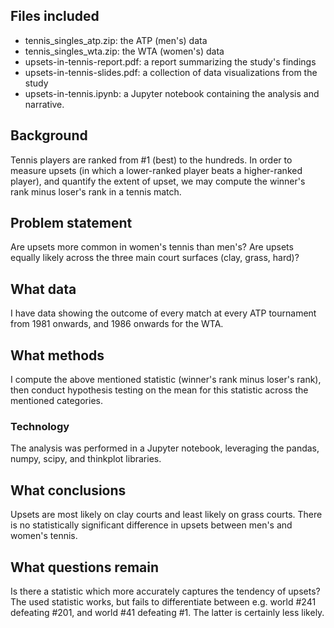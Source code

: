## Files included

- tennis\_singles\_atp.zip: the ATP (men's) data
- tennis\_singles\_wta.zip: the WTA (women's) data
- upsets-in-tennis-report.pdf: a report summarizing the study's findings
- upsets-in-tennis-slides.pdf: a collection of data visualizations from the study
- upsets-in-tennis.ipynb: a Jupyter notebook containing the analysis and narrative.

## Background

Tennis players are ranked from #1 (best) to the hundreds. In order to measure upsets (in which a lower-ranked player beats a higher-ranked player), and quantify the extent of upset, we may compute the winner's rank minus loser's rank in a tennis match.

## Problem statement

Are upsets more common in women's tennis than men's? Are upsets equally likely across the three main court surfaces (clay, grass, hard)?

## What data

I have data showing the outcome of every match at every ATP tournament from 1981 onwards, and 1986 onwards for the WTA.

## What methods

I compute the above mentioned statistic (winner's rank minus loser's rank), then conduct hypothesis testing on the mean for this statistic across the mentioned categories.

### Technology

The analysis was performed in a Jupyter notebook, leveraging the pandas, numpy, scipy, and thinkplot libraries.

## What conclusions

Upsets are most likely on clay courts and least likely on grass courts. There is no statistically significant difference in upsets between men's and women's tennis.

## What questions remain

Is there a statistic which more accurately captures the tendency of upsets? The used statistic works, but fails to differentiate between e.g. world #241 defeating #201, and world #41 defeating #1. The latter is certainly less likely.
